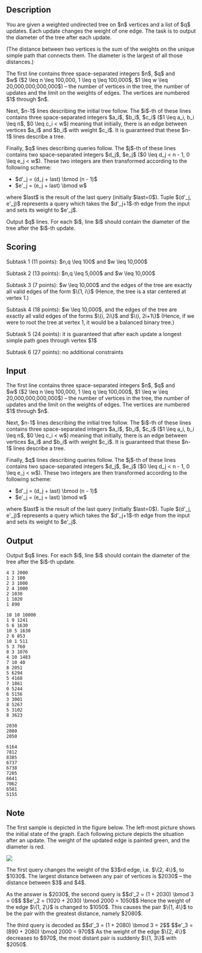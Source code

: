 ## Description

<div><p>You are given a weighted undirected tree on $n$ vertices and a list of $q$ updates. Each update changes the weight of one edge. The task is to output the diameter of the tree after each update.</p><p>(The distance between two vertices is the sum of the weights on the unique simple path that connects them. The diameter is the largest of all those distances.)</p></div><div class="input-specification"><p>The first line contains three space-separated integers $n$, $q$ and $w$&nbsp;($2 \leq n \leq 100,000, 1 \leq q \leq 100,000$, $1 \leq w \leq 20,000,000,000,000$) – the number of vertices in the tree, the number of updates and the limit on the weights of edges. The vertices are numbered $1$ through $n$.</p><p>Next, $n-1$ lines describing the initial tree follow. The $i$-th of these lines contains three space-separated integers $a_i$, $b_i$, $c_i$&nbsp;($1 \leq a_i, b_i \leq n$, $0 \leq c_i &lt; w$) meaning that initially, there is an edge between vertices $a_i$ and $b_i$ with weight $c_i$. It is guaranteed that these $n-1$ lines describe a tree.</p><p>Finally, $q$ lines describing queries follow. The $j$-th of these lines contains two space-separated integers $d_j$, $e_j$&nbsp;($0 \leq d_j &lt; n - 1, 0 \leq e_j &lt; w$). These two integers are then transformed according to the following scheme: </p><ul> <li> $d'_j = (d_j + last) \bmod (n - 1)$ </li><li> $e'_j = (e_j + last) \bmod w$ </li></ul> where $last$ is the result of the last query (initially $last=0$). Tuple $(d'_j, e'_j)$ represents a query which takes the $d'_j+1$-th edge from the input and sets its weight to $e'_j$.</div><div class="output-specification"><p>Output $q$ lines. For each $i$, line $i$ should contain the diameter of the tree after the $i$-th update.</p></div><div><h2>Scoring</h2><p>Subtask 1 (11 points): $n,q \leq 100$ and $w \leq 10,000$</p><p>Subtask 2 (13 points): $n,q \leq 5,000$ and $w \leq 10,000$</p><p>Subtask 3 (7 points): $w \leq 10,000$ and the edges of the tree are exactly all valid edges of the form $\{1, i\}$ (Hence, the tree is a star centered at vertex 1.)</p><p>Subtask 4 (18 points): $w \leq 10,000$, and the edges of the tree are exactly all valid edges of the forms $\{i, 2i\}$ and $\{i, 2i+1\}$ (Hence, if we were to root the tree at vertex 1, it would be a balanced binary tree.)</p><p>Subtask 5 (24 points): it is guaranteed that after each update a longest simple path goes through vertex $1$</p><p>Subtask 6 (27 points): no additional constraints</p></div>

## Input

<p>The first line contains three space-separated integers $n$, $q$ and $w$&nbsp;($2 \leq n \leq 100,000, 1 \leq q \leq 100,000$, $1 \leq w \leq 20,000,000,000,000$) – the number of vertices in the tree, the number of updates and the limit on the weights of edges. The vertices are numbered $1$ through $n$.</p><p>Next, $n-1$ lines describing the initial tree follow. The $i$-th of these lines contains three space-separated integers $a_i$, $b_i$, $c_i$&nbsp;($1 \leq a_i, b_i \leq n$, $0 \leq c_i &lt; w$) meaning that initially, there is an edge between vertices $a_i$ and $b_i$ with weight $c_i$. It is guaranteed that these $n-1$ lines describe a tree.</p><p>Finally, $q$ lines describing queries follow. The $j$-th of these lines contains two space-separated integers $d_j$, $e_j$&nbsp;($0 \leq d_j &lt; n - 1, 0 \leq e_j &lt; w$). These two integers are then transformed according to the following scheme: </p><ul> <li> $d'_j = (d_j + last) \bmod (n - 1)$ </li><li> $e'_j = (e_j + last) \bmod w$ </li></ul> where $last$ is the result of the last query (initially $last=0$). Tuple $(d'_j, e'_j)$ represents a query which takes the $d'_j+1$-th edge from the input and sets its weight to $e'_j$.

## Output

<p>Output $q$ lines. For each $i$, line $i$ should contain the diameter of the tree after the $i$-th update.</p>





```input1
4 3 2000
1 2 100
2 3 1000
2 4 1000
2 1030
1 1020
1 890
```




```input2
10 10 10000
1 9 1241
5 6 1630
10 5 1630
2 6 853
10 1 511
5 3 760
8 3 1076
4 10 1483
7 10 40
8 2051
5 6294
5 4168
7 1861
0 5244
6 5156
3 3001
8 5267
5 3102
8 3623
```




```output1
2030
2080
2050
```




```output2
6164
7812
8385
6737
6738
7205
6641
7062
6581
5155
```



## Note

<p>The first sample is depicted in the figure below. The left-most picture shows the initial state of the graph. Each following picture depicts the situation after an update. The weight of the updated edge is painted green, and the diameter is red.</p><p><img class="tex-graphics" src="file://7wsyf8bp.png" style="max-width: 100.0%;max-height: 100.0%;"></p><p>The first query changes the weight of the $3$rd edge, i.e. $\{2, 4\}$, to $1030$. The largest distance between any pair of vertices is $2030$ – the distance between $3$ and $4$.</p><p>As the answer is $2030$, the second query is $$d'_2 = (1 + 2030) \bmod 3 = 0$$ $$e'_2 = (1020 + 2030) \bmod 2000 = 1050$$ Hence the weight of the edge $\{1, 2\}$ is changed to $1050$. This causes the pair $\{1, 4\}$ to be the pair with the greatest distance, namely $2080$.</p><p>The third query is decoded as $$d'_3 = (1 + 2080) \bmod 3 = 2$$ $$e'_3 = (890 + 2080) \bmod 2000 = 970$$ As the weight of the edge $\{2, 4\}$ decreases to $970$, the most distant pair is suddenly $\{1, 3\}$ with $2050$.</p>

